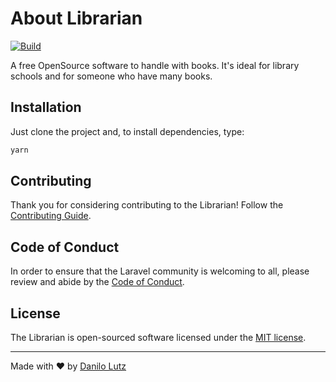 # About Librarian

[![Build](https://github.com/danilolutz/librarian/actions/workflows/build.yml/badge.svg)](https://github.com/danilolutz/librarian/actions/workflows/build.yml)

A free OpenSource software to handle with books. It's ideal for library schools
and for someone who have many books.

## Installation

Just clone the project and, to install dependencies, type:

```bash
yarn
```

## Contributing

Thank you for considering contributing to the Librarian! Follow the [Contributing Guide](.github/CONTRIBUTING.md.md).

## Code of Conduct

In order to ensure that the Laravel community is welcoming to all, please review and abide by the [Code of Conduct](.github/CODE_OF_CONDUCT.md).

## License

The Librarian is open-sourced software licensed under the [MIT license](https://opensource.org/licenses/MIT).

---
Made with :heart: by [Danilo Lutz](https://github.com/danilolutz)
